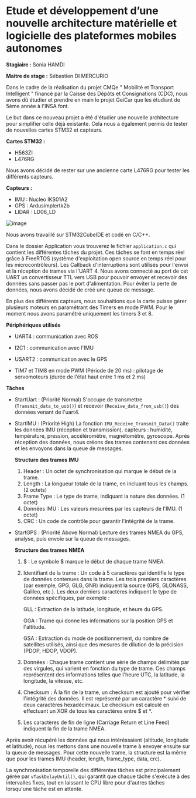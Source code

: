 # Etude et développement d’une nouvelle architecture matérielle et logicielle des plateformes mobiles autonomes

**Stagiaire :** Sonia HAMDI

**Maitre de stage :** Sébastien DI MERCURIO

Dans le cadre de la réalisation du projet CMQe " Mobilité et Transport Intelligent " financé par la Caisse des Dépôts et Consignations (CDC), nous avons dû étudier et prendre en main le projet GeiCar que les étudiant de 5ème année à l'INSA font. 

Le but dans ce nouveau projet a été d'étudier une nouvelle architecture pour simplifier celle déjà existante. Cela nous a également permis de tester de nouvelles cartes STM32 et capteurs. 

**Cartes STM32 :**
- H563ZI
- L476RG

Nous avons décidé de rester sur une ancienne carte L476RG pour tester les différents capteurs.

**Capteurs :**
- IMU : Nucleo IKS01A2
- GPS : Ardusimplertk2b             
- LIDAR : LD06_LD

![image](https://github.com/user-attachments/assets/e1a77936-2115-4a85-b382-cabc8786f0d3)

Nous avons travaillé sur STM32CubeIDE et codé en C/C++. 

Dans le dossier Application vous trouverez le fichier `application.c` qui contient les différentes tâches du projet. Ces tâches se font en temps réel grâce à FreeRTOS (système d'exploitation open source en temps réel pour les microcontrôleurs).
Les Callback d'interruptions sont utilisés pour l'envoi et la réception de trames via l'UART 4. Nous avons connecté au port de cet UART un convertisseur TTL vers USB pour pouvoir envoyer et recevoir des données sans passer pas le port d'alimentation. Pour éviter la perte de données, nous avons décidé de créé une queue de message. 

En plus des différents capteurs, nous souhaitions que  la carte puisse gérer plusieurs moteurs en paramétrant des Timers en mode PWM. Pour le moment nous avons paramétré uniquement les timers 3 et 8.

**Périphériques utilisés**

- UART4 : communication avec ROS

- I2C1 : communication avec l'IMU

- USART2 : communication avec le GPS

- TIM7 et TIM8 en mode PWM (Période de 20 ms) : pilotage de servomoteurs (durée de l'état haut entre 1 ms et 2 ms)

**Tâches**

- StartUart : (Priorité Normal)
S'occupe de transmettre (``Transmit_data_to_usb()``) et recevoir (``Receive_data_from_usb()``) des données venant de l'uart4. 

- StartIMU : (Priorité High)
La fonction ``IMU_Receive_Transmit_Data()`` traite les données IMU (réception et transmission).
capteurs : humidité, température, pression, accéléromètre, magnétomètre, gyroscope.
Après réception des données, nous créons des trames contenant ces données et les envoyons dans la queue de messages.

  **Structure des trames IMU**
    1) Header : Un octet de synchronisation qui marque le début de la trame.
    2) Length : La longueur totale de la trame, en incluant tous les champs. (2 octets)
    3) Frame Type : Le type de trame, indiquant la nature des données. (1 octet)
    4) Données IMU : Les valeurs mesurées par les capteurs de l'IMU. (1 octet) 
    5) CRC : Un code de contrôle pour garantir l'intégrité de la trame.

- StartGPS : (Priorité Above Normal)
Lecture des trames NMEA du GPS, analyse, puis envoie sur la queue de messages.

  **Structure des trames NMEA**
    1) $ : Le symbole $ marque le début de chaque trame NMEA.
    2) Identifiant de la trame : Un code à 5 caractères qui identifie le type de données contenues dans la trame.
    Les trois premiers caractères (par exemple, GPG, GLG, GNR) indiquent la source (GPS, GLONASS, Galileo, etc.).
    Les deux derniers caractères indiquent le type de données spécifiques, par exemple :

        GLL : Extraction de la latitude, longitude, et heure du GPS.
        
        GGA : Trame qui donne les informations sur la position GPS et l'altitude.
        
        GSA : Extraction du mode de positionnement, du nombre de satellites utilisés, ainsi que des mesures de dilution de la précision (PDOP, HDOP, VDOP).
    
    4) Données : Chaque trame contient une série de champs délimités par des virgules, qui varient en fonction du type de trame. Ces champs représentent des informations telles que l'heure UTC, la latitude, la longitude, la vitesse, etc.
    5) Checksum : À la fin de la trame, un checksum est ajouté pour vérifier l'intégrité des données. Il est représenté par un caractère * suivi de deux caractères hexadécimaux. Le checksum est calculé en effectuant un XOR de tous les caractères entre $ et *.
    6) Les caractères de fin de ligne (Carriage Return et Line Feed) indiquent la fin de la trame NMEA.

Après avoir récupéré les données qui nous intéréssaient (altitude, longitude et latitude), nous les mettons dans une nouvelle trame à envoyer ensuite sur la queue de messages. Pour cette nouvelle trame, la structure est la même que pour les trames IMU (header, length, frame_type, data, crc).

La synchronisation temporelle des différentes tâches est principalement gérée par ``vTaskDelayUntil()``, qui garantit que chaque tâche s'exécute à des intervalles fixes, tout en laissant le CPU libre pour d'autres tâches lorsqu'une tâche est en attente.



